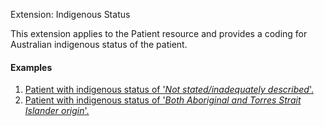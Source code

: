 Extension: Indigenous Status

This extension applies to the Patient resource and provides a coding for Australian indigenous status of the patient.

#### Examples
1. [Patient with indigenous status of '_Not stated/inadequately described_'.](Patient-example0.html)
1. [Patient with indigenous status of '_Both Aboriginal and Torres Strait Islander origin_'.](Patient-example1.html)